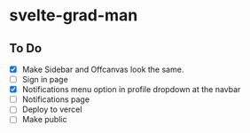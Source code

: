 # svelte-grad-man

## To Do

- [x] Make Sidebar and Offcanvas look the same.
- [ ] Sign in page
- [x] Notifications menu option in profile dropdown at the navbar
- [ ] Notifications page
- [ ] Deploy to vercel
- [ ] Make public
